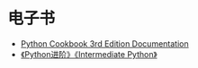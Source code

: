 # 电子书

- [Python Cookbook 3rd Edition Documentation](https://python3-cookbook.readthedocs.io/zh_CN/latest/)
- [《Python进阶》《Intermediate Python》](https://github.com/eastlakeside/interpy-zh?hmsr=toutiao.io&utm_medium=toutiao.io&utm_source=toutiao.io)